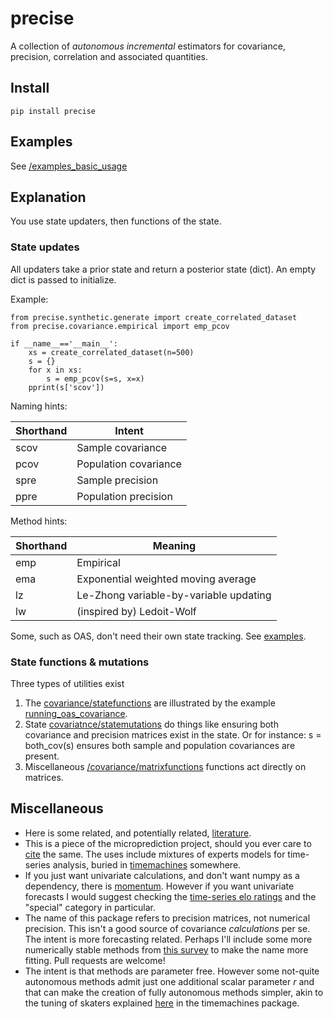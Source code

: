 # precise

A collection of *autonomous* *incremental* estimators for covariance, precision, correlation and associated quantities.  

## Install 

    pip install precise 
    
## Examples
See [/examples_basic_usage](https://github.com/microprediction/precise/tree/main/examples_basic_usage)

## Explanation
You use state updaters, then functions of the state. 

### State updates  
All updaters take a prior state and return a posterior state (dict). An empty dict is passed to initialize. 

Example: 

    from precise.synthetic.generate import create_correlated_dataset
    from precise.covariance.empirical import emp_pcov
 
    if __name__=='__main__':
        xs = create_correlated_dataset(n=500)
        s = {}
        for x in xs:
            s = emp_pcov(s=s, x=x)
        pprint(s['scov'])
     
Naming hints: 

| Shorthand | Intent                |
|-----------|-----------------------|
| scov      | Sample covariance     |
| pcov      | Population covariance |
| spre      | Sample precision      |
| ppre      | Population precision  |
     
     
Method hints: 

| Shorthand | Meaning               |
|-----------|-----------------------|
| emp       | Empirical     |
| ema      | Exponential weighted moving average |
| lz      | Le-Zhong variable-by-variable updating |
| lw      | (inspired by) Ledoit-Wolf              |

Some, such as OAS, don't need their own state tracking. See [examples](https://github.com/microprediction/precise/blob/main/examples_basic_usage/running_oas_covariance.py). 
     
### State functions & mutations
Three types of utilities exist

   1. The [covariance/statefunctions](https://github.com/microprediction/precise/blob/main/precise/covariance/statefunctions.py) are illustrated by the example [running_oas_covariance](https://github.com/microprediction/precise/blob/main/examples_basic_usage/running_oas_covariance.py). 
   2. State [covariatnce/statemutations](https://github.com/microprediction/precise/blob/main/precise/covariance/statemutations.py) do things like ensuring both covariance and precision matrices exist in the state. Or for instance:  s = both_cov(s) ensures both sample and population covariances are present. 
   3. Miscellaneous [/covariance/matrixfunctions](https://github.com/microprediction/precise/blob/main/precise/covariance/util.py) functions act directly on matrices. 
     

## Miscellaneous 

 - Here is some related, and potentially related, [literature](https://github.com/microprediction/precise/blob/main/LITERATURE.md). 
 - This is a piece of the microprediction project, should you ever care to [cite](https://github.com/microprediction/microprediction/blob/master/CITE.md) the same. The uses include mixtures of experts models for time-series analysis, buried in [timemachines](https://github.com/microprediction/timemachines/tree/main/timemachines/skatertools) somewhere. 
 - If you just want univariate calculations, and don't want numpy as a dependency, there is [momentum](https://github.com/microprediction/momentum). However if you want univariate forecasts I would suggest checking the [time-series elo ratings](https://microprediction.github.io/timeseries-elo-ratings/html_leaderboards/special-k_001.html) and the "special" category in particular. 
 - The name of this package refers to precision matrices, not numerical precision. This isn't a good source of covariance *calculations* per se. The intent is more forecasting related. Perhaps I'll include some more numerically stable methods from [this survey](https://dbs.ifi.uni-heidelberg.de/files/Team/eschubert/publications/SSDBM18-covariance-authorcopy.pdf) to make the name more fitting. Pull requests are welcome!
 - The intent is that methods are parameter free. However some not-quite autonomous methods admit just one additional scalar parameter *r* and that can make the creation of fully autonomous methods simpler, akin to the tuning of skaters explained [here](https://github.com/microprediction/timemachines/tree/main/timemachines/skatertools/tuning) in the timemachines package.   

